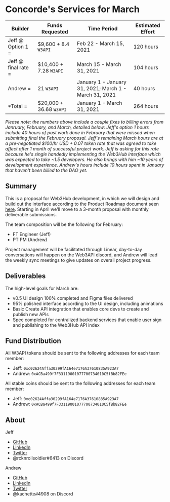 # Concorde's Services for March

| Builder | Funds Requested | Time Period | Estimated Effort |
|-|-|-|-|
| Jeff @ Option 1 = | $9,600 + 8.4 `W3API` | Feb 22 - March 15, 2021 | 120 hours |
| Jeff @ final rate = | $10,400 + 7.28 `W3API` | March 15 - March 31, 2021 | 104 hours |
| Andrew = | 21 `W3API` | January 1 - January 31, 2021; March 1 - March 31, 2021 | 40 hours |
| *Total = | $20,000 + 36.68 `W3API` | January 1 - March 31, 2021 | 264 hours |*

*Please note: the numbers above include a couple fixes to billing errors from Janruary, February, and March, detailed below:*
*Jeff's option 1 hours include 40 hours of past work done in February that were missed when submitting final the February proposal.*
*Jeff's remaining March hours are at a pre-negotiated $100/hr USD + 0.07 token rate that was agreed to take affect after 1 month of successful project work. Jeff is asking for this rate because he's single handedly implementing the Web3Hub interface which was expected to take ~1.5 developers. He also brings with him ~10 years of development experience.*
*Andrew's hours include 10 hours spent in January that haven't been billed to the DAO yet.*


## Summary

This is a proposal for Web3Hub development, in which we will design and build out the interface according to the Product Roadmap document seen [here](https://docs.google.com/document/d/1s8ZJaJZRfDYqjUFRXcB4egwrZQHIUqod9JhIws1g77Q/edit?usp=sharing). Starting in April we'll move to a 3-month proposal with monthly deliverable submissions.

The team composition will be the following for February:
- FT Engineer (Jeff)
- PT PM (Andrew)

Project management will be facilitated through Linear, day-to-day conversations will happen on the Web3API discord, and Andrew will lead the weekly sync meetings to give updates on overall project progress.


## Deliverables

The high-level goals for March are:
- v0.5 UI design 100% completed and Figma files delivered
- 95% polished interface according to the UI design, including animations
- Basic Create API integration that enables core devs to create and publish new APIs
- Spec completed for centralized backend services that enable user sign and publishing to the Web3Hub API index

## Fund Distribution

All W3API tokens should be sent to the following addresses for each team member:
- Jeff: `0xc02624Affa30299fA164e7176A37610835A923A7`
- Andrew: `0xACBa499f7F33119001077700734010C5fBb82FEe`

All stable coins should be sent to the following addresses for each team member:
- Jeff: `0xc02624Affa30299fA164e7176A37610835A923A7`
- Andrew: `0xACBa499f7F33119001077700734010C5fBb82FEe`


## About

Jeff
- [GitHub](https://github.com/jeffscottward)
- [LinkedIn](https://www.linkedin.com/in/jeffscottward/)
- [Twitter](https://twitter.com/jeffscottward)
- @rcknrollsoldier#6413 on Discord

Andrew
- [GitHub](https://github.com/amcassetti)
- [LinkedIn](www.linkedin.com/in/andrew-cassetti-33128030)
- [Twitter](https://twitter.com/_acassetti)
- @kachette#4908 on Discord
